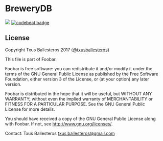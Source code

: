 BreweryDB
=========

![](https://circleci.com/gh/txusballesteros/BreweryDB.svg?&style=shield&circle-token=e2c21e95bb6a281fbffba33d6d8ea78a76df2795) [![codebeat badge](https://codebeat.co/badges/6289c38d-888a-452a-b4b8-d9e14902e1d5)](https://codebeat.co/a/txus-ballesteros/projects/github-com-txusballesteros-brewerydb-master)

## License

Copyright Txus Ballesteros 2017 ([@txusballesteros](https://es.linkedin.com/in/txusballesteros))

This file is part of Foobar.

Foobar is free software: you can redistribute it and/or modify
it under the terms of the GNU General Public License as published by
the Free Software Foundation, either version 3 of the License, or
(at your option) any later version.

Foobar is distributed in the hope that it will be useful,
but WITHOUT ANY WARRANTY; without even the implied warranty of
MERCHANTABILITY or FITNESS FOR A PARTICULAR PURPOSE.  See the
GNU General Public License for more details.

You should have received a copy of the GNU General Public License
along with Foobar.  If not, see <http://www.gnu.org/licenses/>.

Contact: Txus Ballesteros [txus.ballesteros@gmail.com](mailto:txus.ballesteros@gmail.com)